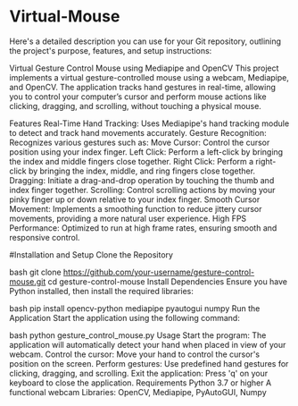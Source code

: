 # Virtual-Mouse

Here's a detailed description you can use for your Git repository, outlining the project's purpose, features, and setup instructions:

Virtual Gesture Control Mouse using Mediapipe and OpenCV
This project implements a virtual gesture-controlled mouse using a webcam, Mediapipe, and OpenCV. The application tracks hand gestures in real-time, allowing you to control your computer’s cursor and perform mouse actions like clicking, dragging, and scrolling, without touching a physical mouse.

Features
Real-Time Hand Tracking: Uses Mediapipe's hand tracking module to detect and track hand movements accurately.
Gesture Recognition: Recognizes various gestures such as:
Move Cursor: Control the cursor position using your index finger.
Left Click: Perform a left-click by bringing the index and middle fingers close together.
Right Click: Perform a right-click by bringing the index, middle, and ring fingers close together.
Dragging: Initiate a drag-and-drop operation by touching the thumb and index finger together.
Scrolling: Control scrolling actions by moving your pinky finger up or down relative to your index finger.
Smooth Cursor Movement: Implements a smoothing function to reduce jittery cursor movements, providing a more natural user experience.
High FPS Performance: Optimized to run at high frame rates, ensuring smooth and responsive control.



#Installation and Setup
Clone the Repository

bash
git clone https://github.com/your-username/gesture-control-mouse.git
cd gesture-control-mouse
Install Dependencies Ensure you have Python installed, then install the required libraries:

bash
pip install opencv-python mediapipe pyautogui numpy
Run the Application Start the application using the following command:

bash
python gesture_control_mouse.py
Usage
Start the program: The application will automatically detect your hand when placed in view of your webcam.
Control the cursor: Move your hand to control the cursor's position on the screen.
Perform gestures: Use predefined hand gestures for clicking, dragging, and scrolling.
Exit the application: Press 'q' on your keyboard to close the application.
Requirements
Python 3.7 or higher
A functional webcam
Libraries: OpenCV, Mediapipe, PyAutoGUI, Numpy
